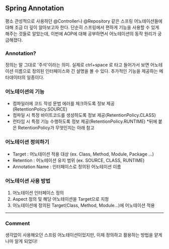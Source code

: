 ## Spring Annotation
평소 관성적으로 사용하던 @Controller나 @Repository 같은 스프링 어노테이션들에 대해 조금 더 깊이 알아보고자 한다. 단순히 스프링에서 편하게 기능을 사용할 수 있게 해주는 것들로 알았는데, 이번에 AOP에 대해 공부하면서 어노테이션의 동작 원리가 궁금해졌다. 

### Annotation?
정의는 말 그대로 '주석'이라는 의미. 실제로 ctrl+space 로 타고 들어가서 보면 어노테이션 이름으로 정의된 인터페이스와 긴 설명을 볼 수 있다. 추가적인 기능을 제공하는 메타데이터의 일종이다. 

### 어노테이션의 기능
- 컴파일러에 코드 작성 문법 에러를 체크하도록 정보 제공(RetentionPolicy.SOURCE)
- 컴파일 시 특정 바이트코드를 생성하도록 정보 제공(RetentionPolicy.CLASS)
- 런타임 시 특정 기능 수행하도록 정보 제공(RetentionPolicy.RUNTIME)
   *뒤에 붙은 RetentionPolicy가 무엇인지는 아래 참고

### 어노테이션 정의하기
- Target : 어노테이션 적용 대상 (ex. Class, Method, Module, Package ...)
- Retention : 어노테이션 유지 범위 (ex. SOURCE, CLASS, RUNTIME)
- Annotation Name : 인터페이스로 정의된 어노테이션 이름

### 어노테이션 사용 방법
1. 어노테이션 인터페이스 정의
2. Aspect 정의 및 해당 어노테이션을 Target으로 지정
3. 어노테이션에 정의된 Target(Class, Method, Module...)에 어노테이션 적용

<hr/>

### Comment
생각없이 사용해오던 스프링 어노테이션이었지만, 이제 정의하고 활용하는 방법을 얕게나마 알게 되었다! 